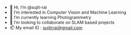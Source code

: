 - 👋 Hi, I’m @sujit-rai
- 👀 I’m interested in Computer Vision and Machine Learning
- 🌱 I’m currently learning Photogrammetry
- 💞️ I’m looking to collaborate on SLAM based projects
- 📫 My email ID : sujitrrai@gmail.com

<!---
sujit-rai/sujit-rai is a ✨ special ✨ repository because its `README.md` (this file) appears on your GitHub profile.
You can click the Preview link to take a look at your changes.
--->
